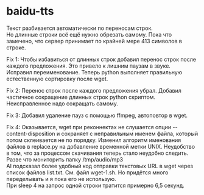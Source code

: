 # baidu-tts

Текст разбивается автоматически по переносам строк.   
Но длинные строки всё ещё нужно обрезать самому. Пока что замечено, что сервер принимает по крайней мере 413 символов в строке.   

Fix 1: Чтобы избавиться от длинных строк добавил перенос строк после каждого предложения. Это привело к лишним паузам в звуке.   
Исправил переименование. Теперь python выполняет правильную естественную сортировку после wget.   

Fix 2: Перенос строк после каждого предложения убрал. Добавил частичное сокращение длинных строк python скриптом. Неисправленное надо сокращать самому.   

Fix 3: Добавил удаление пауз с помощью ffmpeg, автоповтор в wget.   

Fix 4: Оказывается, wget при реконнектах не слушается опции --content-disposition и сохраняет с неправильным именем файла, который потом склеивается не по порядку. Изменил алгоритм именования файлов в replace.py на добавление временной метки UNIX. Неудобство в том, что за процессом скачивания теперь стало неудобно следить. Разве что мониторить папку /tmp/audio/mp3   
AI подсказал более удобный код отправки текстовых URL в wget через список файлов list.txt. См. файл wget-1.sh. Но придётся много переделывать и я пока его не использую.   
При sleep 4 на запрос одной строки тратится примерно 6,5 секунд.   

